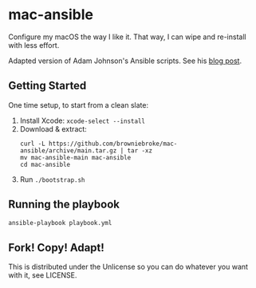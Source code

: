 # mac-ansible

Configure my macOS the way I like it. That way, I can wipe and re-install with less effort. 

Adapted version of Adam Johnson's Ansible scripts. See his [blog post](https://adamj.eu/tech/2019/03/20/how-i-provision-my-macbook-with-ansible/).

## Getting Started

One time setup, to start from a clean slate:

1. Install Xcode: `xcode-select --install`
2. Download & extract: 
   ```
   curl -L https://github.com/browniebroke/mac-ansible/archive/main.tar.gz | tar -xz
   mv mac-ansible-main mac-ansible
   cd mac-ansible
   ```
3. Run `./bootstrap.sh`

## Running the playbook

```bash 
ansible-playbook playbook.yml
```

## Fork! Copy! Adapt!

This is distributed under the Unlicense so you can do whatever you want with
it, see LICENSE.
